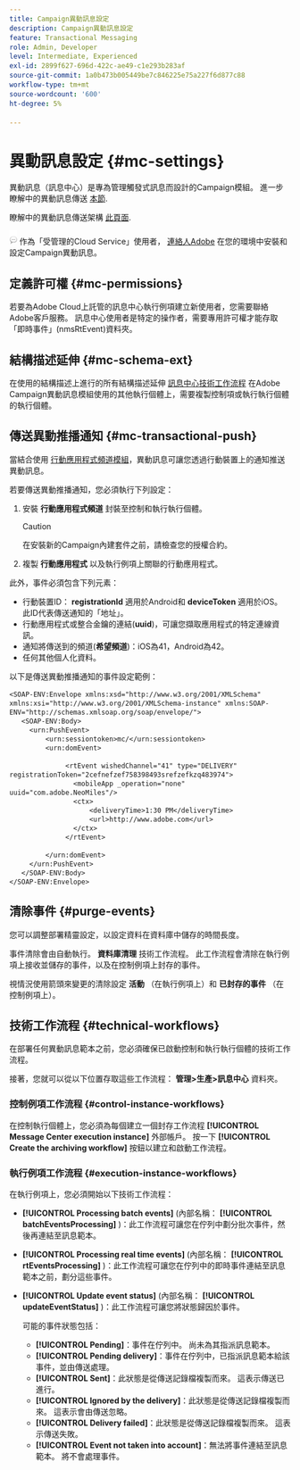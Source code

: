 ```yaml
---
title: Campaign異動訊息設定
description: Campaign異動訊息設定
feature: Transactional Messaging
role: Admin, Developer
level: Intermediate, Experienced
exl-id: 2899f627-696d-422c-ae49-c1e293b283af
source-git-commit: 1a0b473b005449be7c846225e75a227f6d877c88
workflow-type: tm+mt
source-wordcount: '600'
ht-degree: 5%

---
```


# 異動訊息設定 {#mc-settings}

異動訊息（訊息中心）是專為管理觸發式訊息而設計的Campaign模組。 進一步瞭解中的異動訊息傳送 [本節](../send/transactional.md).

瞭解中的異動訊息傳送架構 [此頁面](../architecture/architecture.md#transac-msg-archi).

![](../assets/do-not-localize/speech.png) 作為「受管理的Cloud Service」使用者， [連絡人Adobe](../start/campaign-faq.md#support) 在您的環境中安裝和設定Campaign異動訊息。

## 定義許可權 {#mc-permissions}

若要為Adobe Cloud上託管的訊息中心執行例項建立新使用者，您需要聯絡Adobe客戶服務。 訊息中心使用者是特定的操作者，需要專用許可權才能存取「即時事件」(nmsRtEvent)資料夾。

## 結構描述延伸  {#mc-schema-ext}

在使用的結構描述上進行的所有結構描述延伸 [訊息中心技術工作流程](#technical-workflows) 在Adobe Campaign異動訊息模組使用的其他執行個體上，需要複製控制項或執行執行個體的執行個體。

## 傳送異動推播通知 {#mc-transactional-push}

當結合使用 [行動應用程式頻道模組](../send/push.md)，異動訊息可讓您透過行動裝置上的通知推送異動訊息。

若要傳送異動推播通知，您必須執行下列設定：

1. 安裝 **行動應用程式頻道** 封裝至控制和執行執行個體。

   >[!CAUTION]
   >
   >在安裝新的Campaign內建套件之前，請檢查您的授權合約。

1. 複製 **行動應用程式** 以及執行例項上關聯的行動應用程式。

此外，事件必須包含下列元素：

* 行動裝置ID： **registrationId** 適用於Android和 **deviceToken** 適用於iOS。 此ID代表傳送通知的「地址」。
* 行動應用程式或整合金鑰的連結(**uuid**)，可讓您擷取應用程式的特定連線資訊。
* 通知將傳送到的頻道(**希望頻道**)：iOS為41，Android為42。
* 任何其他個人化資料。

以下是傳送異動推播通知的事件設定範例：

```
<SOAP-ENV:Envelope xmlns:xsd="http://www.w3.org/2001/XMLSchema" xmlns:xsi="http://www.w3.org/2001/XMLSchema-instance" xmlns:SOAP-ENV="http://schemas.xmlsoap.org/soap/envelope/">
   <SOAP-ENV:Body>
     <urn:PushEvent>
         <urn:sessiontoken>mc/</urn:sessiontoken>
         <urn:domEvent>

              <rtEvent wishedChannel="41" type="DELIVERY" registrationToken="2cefnefzef758398493srefzefkzq483974">
                <mobileApp _operation="none" uuid="com.adobe.NeoMiles"/>
                <ctx>
                    <deliveryTime>1:30 PM</deliveryTime>
                    <url>http://www.adobe.com</url>
                </ctx>
              </rtEvent>

         </urn:domEvent>
     </urn:PushEvent>           
   </SOAP-ENV:Body>
</SOAP-ENV:Envelope>
```

## 清除事件 {#purge-events}

您可以調整部署精靈設定，以設定資料在資料庫中儲存的時間長度。

事件清除會由自動執行。 **資料庫清理** 技術工作流程。 此工作流程會清除在執行例項上接收並儲存的事件，以及在控制例項上封存的事件。

視情況使用箭頭來變更的清除設定 **活動** （在執行例項上）和 **已封存的事件** （在控制例項上）。


## 技術工作流程 {#technical-workflows}

在部署任何異動訊息範本之前，您必須確保已啟動控制和執行執行個體的技術工作流程。

接著，您就可以從以下位置存取這些工作流程： **管理>生產>訊息中心** 資料夾。

### 控制例項工作流程 {#control-instance-workflows}

在控制執行個體上，您必須為每個建立一個封存工作流程 **[!UICONTROL Message Center execution instance]** 外部帳戶。 按一下 **[!UICONTROL Create the archiving workflow]** 按鈕以建立和啟動工作流程。

### 執行例項工作流程 {#execution-instance-workflows}

在執行例項上，您必須開始以下技術工作流程：

* **[!UICONTROL Processing batch events]** (內部名稱： **[!UICONTROL batchEventsProcessing]** )：此工作流程可讓您在佇列中劃分批次事件，然後再連結至訊息範本。
* **[!UICONTROL Processing real time events]** (內部名稱： **[!UICONTROL rtEventsProcessing]** )：此工作流程可讓您在佇列中的即時事件連結至訊息範本之前，劃分這些事件。
* **[!UICONTROL Update event status]** (內部名稱： **[!UICONTROL updateEventStatus]** )：此工作流程可讓您將狀態歸因於事件。

  可能的事件狀態包括：

   * **[!UICONTROL Pending]**：事件在佇列中。 尚未為其指派訊息範本。
   * **[!UICONTROL Pending delivery]**：事件在佇列中，已指派訊息範本給該事件，並由傳送處理。
   * **[!UICONTROL Sent]**：此狀態是從傳送記錄檔複製而來。 這表示傳送已進行。
   * **[!UICONTROL Ignored by the delivery]**：此狀態是從傳送記錄檔複製而來。 這表示會由傳送忽略。
   * **[!UICONTROL Delivery failed]**：此狀態是從傳送記錄檔複製而來。 這表示傳送失敗。
   * **[!UICONTROL Event not taken into account]**：無法將事件連結至訊息範本。 將不會處理事件。
